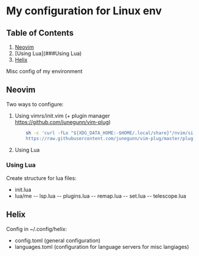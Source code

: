 # My configuration for Linux env

## Table of Contents
1. [Neovim](##Neovim)
2. [Using Lua](###Using Lua)
3. [Helix](##Helix)

Misc config of my environment

## Neovim

Two ways to configure:
1. Using vimrs/init.vim (+ plugin manager https://github.com/junegunn/vim-plug)
    ```bash
        sh -c 'curl -fLo "${XDG_DATA_HOME:-$HOME/.local/share}"/nvim/site/autoload/plug.vim --create-dirs \
        https://raw.githubusercontent.com/junegunn/vim-plug/master/plug.vim'
    ```
3. Using Lua

### Using Lua
Create structure for lua files:
- init.lua
- lua/me
-- lsp.lua
-- plugins.lua
-- remap.lua
-- set.lua
-- telescope.lua


## Helix

Config in ~/.config/helix:
- config.toml (general configuration)
- languages.toml (configuration for language servers for misc langiages)
